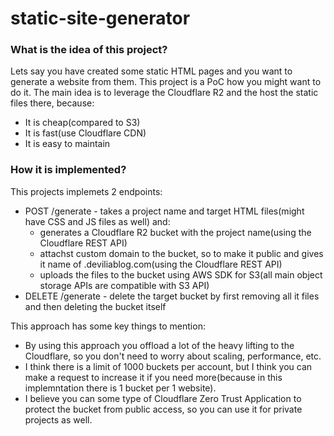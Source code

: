 # static-site-generator

### What is the idea of this project?
Lets say you have created some static HTML pages and you want to generate a website from them. This project is a PoC how you might want to do it.
The main idea is to leverage the Cloudflare R2 and the host the static files there, because:
- It is cheap(compared to S3)
- It is fast(use Cloudflare CDN)
- It is easy to maintain

### How it is implemented?
This projects implemets 2 endpoints:
- POST /generate - takes a project name and target HTML files(might have CSS and JS files as well) and:
    - generates a Cloudflare R2 bucket with the project name(using the Cloudflare REST API)
    - attachst custom domain to the bucket, so to make it public and gives it name of <project-name>.deviliablog.com(using the Cloudflare REST API)
    - uploads the files to the bucket using AWS SDK for S3(all main object storage APIs are compatible with S3 API)
- DELETE /generate - delete the target bucket by first removing all it files and then deleting the bucket itself

This approach has some key things to mention:
- By using this approach you offload a lot of the heavy lifting to the Cloudflare, so you don't need to worry about scaling, performance, etc.
- I think there is a limit of 1000 buckets per account, but I think you can make a request to increase it if you need more(because in this implemntation there is 1 bucket per 1 website).
- I believe you can some type of Cloudflare Zero Trust Application to protect the bucket from public access, so you can use it for private projects as well.
